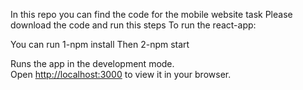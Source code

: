 In this repo you can find the code for the mobile website task
Please download the code and run this steps
To run the react-app:

You can run
1-npm install 
Then
2-npm start

Runs the app in the development mode.\
Open [http://localhost:3000](http://localhost:3000) to view it in your browser.

